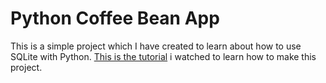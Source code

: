 # Python Coffee Bean App

This is a simple project which I have created to learn about how to use SQLite with Python. [This is the tutorial](https://www.youtube.com/watch?v=iXYeb2artTE) i watched to learn how to make this project. 